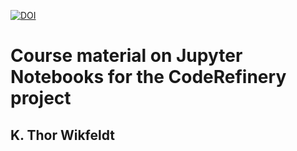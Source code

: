 [![DOI](https://sandbox.zenodo.org/badge/135562803.svg)](https://sandbox.zenodo.org/badge/latestdoi/135562803)


# Course material on Jupyter Notebooks for the CodeRefinery project

## K. Thor Wikfeldt

